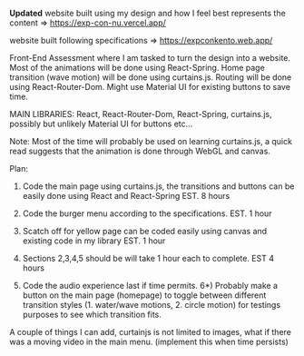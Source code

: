 **Updated** website built using my design and how I feel best represents the content => https://exp-con-nu.vercel.app/ 

website built following specifications => https://expconkento.web.app/

Front-End Assessment where I am tasked to turn the design into a website. Most of the animations will be done using React-Spring. Home page transition (wave motion) will be done using curtains.js. Routing will be done using React-Router-Dom. Might use Material UI for existing buttons to save time.

MAIN LIBRARIES: React, React-Router-Dom, React-Spring, curtains.js, possibly but unlikely Material UI for buttons etc...

Note: Most of the time will probably be used on learning curtains.js, a quick read suggests that the animation is done through WebGL and canvas.

Plan:

1) Code the main page using curtains.js, the transitions and buttons can be easily done using React and React-Spring EST. 8 hours

2) Code the burger menu according to the specifications. EST. 1 hour

3) Scatch off for yellow page can be coded easily using canvas and existing code in my library EST. 1 hour

4) Sections 2,3,4,5 should be will take 1 hour each to complete. EST 4 hours

5) Code the audio experience last if time permits. 6*) Probably make a button on the main page (homepage) to toggle between different transition styles (1. water/wave motions, 2. circle motion) for testings purposes to see which transition fits.

A couple of things I can add, curtainjs is not limited to images, what if there was a moving video in the main menu. (implement this when time persists) 
